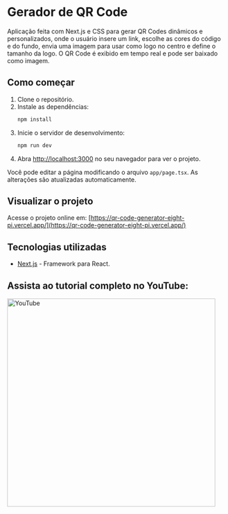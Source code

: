 # Gerador de QR Code

Aplicação feita com Next.js e CSS para gerar QR Codes dinâmicos e personalizados, onde o usuário insere um link, escolhe as cores do código e do fundo, envia uma imagem para usar como logo no centro e define o tamanho da logo. O QR Code é exibido em tempo real e pode ser baixado como imagem.

## Como começar

1. Clone o repositório.
2. Instale as dependências:
   ```bash
   npm install
   ```
3. Inicie o servidor de desenvolvimento:
   ```bash
   npm run dev
   ```
4. Abra [http://localhost:3000](http://localhost:3000) no seu navegador para ver o projeto.

Você pode editar a página modificando o arquivo `app/page.tsx`. As alterações são atualizadas automaticamente.

## Visualizar o projeto

Acesse o projeto online em: [https://qr-code-generator-eight-pi.vercel.app/](https://qr-code-generator-eight-pi.vercel.app/)

## Tecnologias utilizadas

- [Next.js](https://nextjs.org/docs) - Framework para React.

## Assista ao tutorial completo no YouTube:
[<img src="https://img.youtube.com/vi/x89WGhJ8isc/0.jpg" alt="YouTube" height="480"/>](https://youtu.be/x89WGhJ8isc?si=BsTZZI-CQ4iA7eJb)
